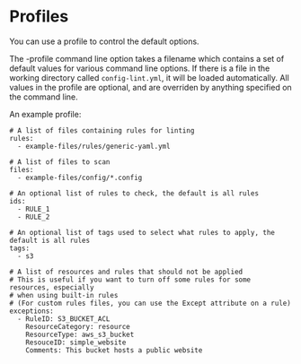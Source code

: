 # Profiles

You can use a profile to control the default options.

The -profile command line option takes a filename which contains a set of default values for various command line options. If there is a file in the working directory called `config-lint.yml`, it will be loaded automatically. All values in the profile are optional, and are overriden by anything specified on the command line.

An example profile:

```
# A list of files containing rules for linting
rules:
  - example-files/rules/generic-yaml.yml

# A list of files to scan
files:
  - example-files/config/*.config

# An optional list of rules to check, the default is all rules
ids:
  - RULE_1
  - RULE_2

# An optional list of tags used to select what rules to apply, the default is all rules
tags:
  - s3

# A list of resources and rules that should not be applied
# This is useful if you want to turn off some rules for some resources, especially
# when using built-in rules
# (For custom rules files, you can use the Except attribute on a rule)
exceptions:
  - RuleID: S3_BUCKET_ACL
    ResourceCategory: resource
    ResourceType: aws_s3_bucket
    ResouceID: simple_website
    Comments: This bucket hosts a public website
```

